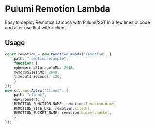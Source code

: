 # Pulumi Remotion Lambda

Easy to deploy Remotion Lambda with Pulumi/SST in a few lines of code and after use that with a client.

## Usage 

```ts
const remotion = new RemotionLambda("Remotion", {
    path: "remotion-example",
    function: {
    ephemerealStorageInMb: 2048,
    memorySizeInMb: 2048,
    timeoutInSeconds: 120,
    },
});
new sst.aws.Astro("Client", {
    path: "client",
    environment: {
    REMOTION_FUNCTION_NAME: remotion.function.name,
    REMOTION_SITE_URL: remotion.siteUrl,
    REMOTION_BUCKET_NAME: remotion.bucket.bucket,
    },
});
```